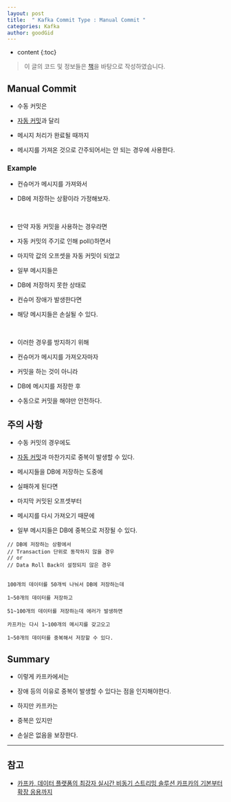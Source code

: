 ```yaml
---
layout: post
title:  " Kafka Commit Type : Manual Commit "
categories: Kafka
author: goodGid
---
```

* content
{:toc}

> 이 글의 코드 및 정보들은 [책](https://book.naver.com/bookdb/book_detail.nhn?bid=13540082)을 바탕으로 작성하였습니다.

## Manual Commit

* 수동 커밋은 

* [자동 커밋]({{site.url}}/Kafka-Commit-Type-Auto-Commit/)과 달리

* 메시지 처리가 완료될 때까지

* 메시지를 가져온 것으로 간주되어서는 안 되는 경우에 사용한다.







### Example

* 컨슈머가 메시지를 가져와서

* DB에 저장하는 상황이라 가정해보자.

<br>

* 만약 자동 커밋을 사용하는 경우라면

* 자동 커밋의 주기로 인해 poll()하면서

* 마지막 값의 오프셋을 자동 커밋이 되었고

* 일부 메시지들은 

* DB에 저장하지 못한 상태로 

* 컨슈머 장애가 발생한다면

* 해당 메시지들은 손실될 수 있다.

<br>

* 이러한 경우를 방지하기 위해

* 컨슈머가 메시지를 가져오자마자

* 커밋을 하는 것이 아니라

* DB에 메시지를 저장한 후 

* 수동으로 커밋을 해야만 안전하다.




## 주의 사항

* 수동 커밋의 경우에도

* [자동 커밋]({{site.url}}/Kafka-Commit-Type-Auto-Commit/#주의-사항)과 마찬가지로 중복이 발생할 수 있다.

* 메시지들을 DB에 저장하는 도중에

* 실패하게 된다면 

* 마지막 커밋된 오프셋부터

* 메시지를 다시 가져오기 때문에

* 일부 메시지들은 DB에 중복으로 저장될 수 있다.

``` 
// DB에 저장하는 상황에서
// Transaction 단위로 동작하지 않을 경우
// or
// Data Roll Back이 설정되지 않은 경우


100개의 데이터를 50개씩 나눠서 DB에 저장하는데

1~50개의 데이터를 저장하고

51~100개의 데이터를 저장하는데 에러가 발생하면 

카프카는 다시 1~100개의 메시지를 갖고오고

1~50개의 데이터를 중복해서 저장할 수 있다.
```



## Summary

* 이렇게 카프카에서는

* 장애 등의 이유로 중복이 발생할 수 있다는 점을 인지해야한다.

* 하지만 카프카는 

* 중복은 있지만

* 손실은 없음을 보장한다.

---

## 참고

* [카프카, 데이터 플랫폼의 최강자 실시간 비동기 스트리밍 솔루션 카프카의 기본부터 확장 응용까지](https://book.naver.com/bookdb/book_detail.nhn?bid=13540082)